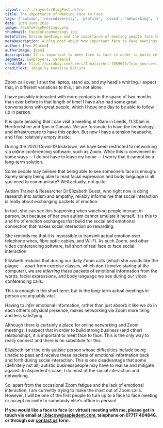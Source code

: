 ```yaml
---
layout: ../../layouts/BlogPost.astro
title: The Importance of Meeting Face to Face
tags: ['autism', 'neurodiversity', 'profile', 'covid', 'networking', 'emotion', 'social media', 'meetings']
date: 10th June 2020
image: FaceToFaceMeetings.png
thumbnail: FaceToFaceMeetings.jpg
metaTitle: Online meetings and the importance of meeting people face to face
metaDescription: A blog post about how important face to face meetings are in building  real business relationships. Online meetings alone are not enough! Meeting face to face involves exchanging information in a way that is impossible via online media.
author: [Jen Blacow]
authorImage: [jen]
description: It is important to meet face to face in order to build relationship. Meeting face to face involves exchanging information in a way that is impossible via online media.
segments: [employers, careers]
creditURL: https://pixabay.com/users/AnnaliseArt-7089643/?utm_source=link-attribution&utm_medium=referral&utm_campaign=image&utm_content=5067140
creditText: Image by Annalise Batista
---
```

Zoom call over, I shut the laptop, stand up, and my head's whirling. I
expect that, in different variations to this, I am not alone.

I have possibly interacted with more contacts in the space of two months
than ever before in that length of time! I have also had some great
conversations with great people, which I hope one day to be able to
follow up in person.

It is quite amazing that I can visit a meeting at 10am in Leeds, 11.30am
in Hertfordshire and 1pm in Canada. We are fortunate to have the
technology and infrastructure to have this option. But now I have a
tension headache, and I feel relatively empty inside.

During the 2020 Covid-19 lockdown, we have been restricted to networking
via online conferencing software, such as Zoom. While this is convenient
in some ways -- I do not have to leave my home -- I worry that it cannot
be a long-term solution.

Some people may believe that being able to see someone's face is enough.
Surely simply being able to read facial expression and body language is
all you need to communicate? Well actually, not quite.

Autism Trainer & Researcher Dr Elizabeth Guest, who right now is doing
research into autism and empathy, reliably informs me that social
interaction is really about exchanging packets of emotion.

In fact, she can see this happening when watching people interact in
person, but because of her own autism cannot emulate it herself. It is
this to and fro of emotion exchanges that build the social and emotional
connection that makes social interaction so rewarding.

She reminds me that it is impossible to transmit actual emotion over
telephone wires, fibre optic cables, and Wi-Fi. As such Zoom, and other
video conferencing software, fall short of real face to face social
interaction.

Elizabeth reckons that during our daily Zoom calls (which she avoids
like the plague -- apart from exercise classes, which don't involve
staring at the computer), we are *inferring* these packets of emotional
information from the words, facial expressions, and body language we see
during our video conferencing calls.

This is enough in the short term, but in the long-term actual meetings
in person are arguably vital.

Having to *infer* emotional information, rather than just absorb it like
we do in each other's physical presence, makes networking via Zoom more
tiring and less satisfying.

Although there is certainly a place for online networking and Zoom
meetings, I suspect that in order to build strong business (and other)
relationships, it is important to meet face to face. This is the only
way to really connect and there is no substitute for this.

Elizabeth isn't the only autistic person whose difficulties include
being unable to pass and receive these packets of emotional information
back and forth during social interaction. This is one disadvantage that
some (definitely not all) autistic businesspeople may have to realise
and mitigate against. In Aspiedent's case, I do most of the social
interaction and networking.

So, apart from the occasional Zoom fatigue and the lack of emotional
interaction, I am currently trying to make the most out of Zoom calls.
However, I will be one of the first people to turn up to a face to face
meeting or accept an invite to somebody else's office in person!

**If you would like a face to face (or virtual) meeting with me, please get in touch vie email at j.blacow@aspiedent.com, telephone on 07717 404846, or through our [contact us](/contact) form.**